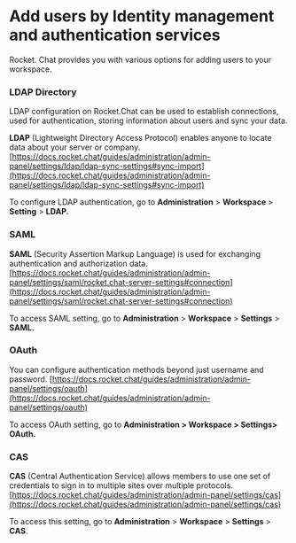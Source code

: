 # Add users by Identity management and authentication services

Rocket. Chat provides you with various options for adding users to your workspace.

### LDAP Directory

LDAP configuration on Rocket.Chat can be used to establish connections, used for authentication, storing information about users and sync your data.

**LDAP** (Lightweight Directory Access Protocol) enables anyone to locate data about your server or company. [https://docs.rocket.chat/guides/administration/admin-panel/settings/ldap/ldap-sync-settings#sync-import](https://docs.rocket.chat/guides/administration/admin-panel/settings/ldap/ldap-sync-settings#sync-import)

To configure LDAP authentication, go to **Administration** > **Workspace** > **Setting** > **LDAP.**

### SAML&#x20;

**SAML** (Security Assertion Markup Language) is used for exchanging authentication and authorization data.  [https://docs.rocket.chat/guides/administration/admin-panel/settings/saml/rocket.chat-server-settings#connection](https://docs.rocket.chat/guides/administration/admin-panel/settings/saml/rocket.chat-server-settings#connection)

To access SAML setting, go to **Administration** > **Workspace** > **Settings** > **SAML.**

### OAuth

You can configure authentication methods beyond just username and password. [https://docs.rocket.chat/guides/administration/admin-panel/settings/oauth](https://docs.rocket.chat/guides/administration/admin-panel/settings/oauth)

To access OAuth setting, go to **Administration > Workspace > Settings> OAuth.**

### CAS

**CAS** (Central Authentication Service) allows members to use one set of credentials to sign in to multiple sites over multiple protocols. [https://docs.rocket.chat/guides/administration/admin-panel/settings/cas](https://docs.rocket.chat/guides/administration/admin-panel/settings/cas)

To access this setting, go to **Administration** > **Workspace** > **Settings** > **CAS**.
